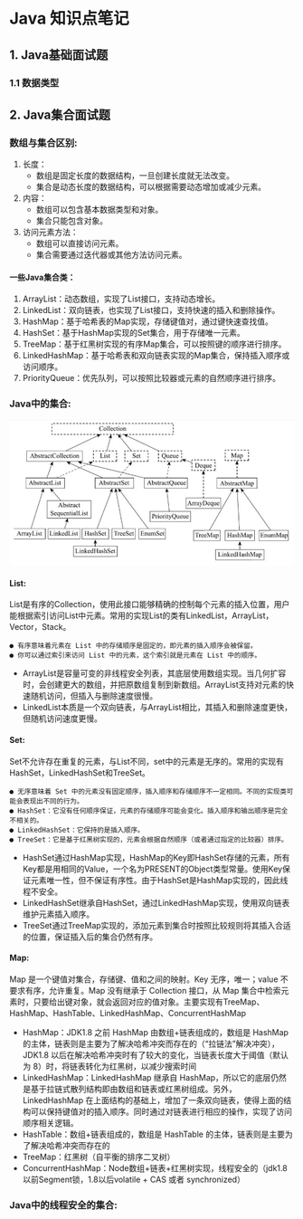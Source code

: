 # Java 知识点笔记

## 1. Java基础面试题

### 1.1 数据类型

## 2. Java集合面试题

### 数组与集合区别:

1. 长度：
   - 数组是固定长度的数据结构，一旦创建长度就无法改变。
   - 集合是动态长度的数据结构，可以根据需要动态增加或减少元素。
2. 内容：
   - 数组可以包含基本数据类型和对象。
   - 集合只能包含对象。
3. 访问元素方法：
   - 数组可以直接访问元素。
   - 集合需要通过迭代器或其他方法访问元素。

#### 一些Java集合类：

1. ArrayList：动态数组，实现了List接口，支持动态增长。
2. LinkedList：双向链表，也实现了List接口，支持快速的插入和删除操作。
3. HashMap：基于哈希表的Map实现，存储键值对，通过键快速查找值。
4. HashSet：基于HashMap实现的Set集合，用于存储唯一元素。
5. TreeMap：基于红黑树实现的有序Map集合，可以按照键的顺序进行排序。
6. LinkedHashMap：基于哈希表和双向链表实现的Map集合，保持插入顺序或访问顺序。
7. PriorityQueue：优先队列，可以按照比较器或元素的自然顺序进行排序。

### Java中的集合:

![Java集合汇总](https://raw.githubusercontent.com/ZAcoooo/Java-notes/refs/heads/main/images/Java-Collections-Summary.webp)

#### List:

List是有序的Collection，使用此接口能够精确的控制每个元素的插入位置，用户能根据索引访问List中元素。常用的实现List的类有LinkedList，ArrayList，Vector，Stack。

    ● 有序意味着元素在 List 中的存储顺序是固定的，即元素的插入顺序会被保留。
    ● 你可以通过索引来访问 List 中的元素，这个索引就是元素在 List 中的顺序。

- ArrayList是容量可变的非线程安全列表，其底层使用数组实现。当几何扩容时，会创建更大的数组，并把原数组复制到新数组。ArrayList支持对元素的快速随机访问，但插入与删除速度很慢。
- LinkedList本质是一个双向链表，与ArrayList相比，其插入和删除速度更快，但随机访问速度更慢。

#### Set:

Set不允许存在重复的元素，与List不同，set中的元素是无序的。常用的实现有HashSet，LinkedHashSet和TreeSet。

    ● 无序意味着 Set 中的元素没有固定顺序，插入顺序和存储顺序不一定相同。不同的实现类可能会表现出不同的行为。
    ● HashSet：它没有任何顺序保证，元素的存储顺序可能会变化。插入顺序和输出顺序是完全不相关的。
    ● LinkedHashSet：它保持的是插入顺序。
    ● TreeSet：它是基于红黑树实现的，元素会根据自然顺序（或者通过指定的比较器）排序。

- HashSet通过HashMap实现，HashMap的Key即HashSet存储的元素，所有Key都是用相同的Value，一个名为PRESENT的Object类型常量。使用Key保证元素唯一性，但不保证有序性。由于HashSet是HashMap实现的，因此线程不安全。
- LinkedHashSet继承自HashSet，通过LinkedHashMap实现，使用双向链表维护元素插入顺序。
- TreeSet通过TreeMap实现的，添加元素到集合时按照比较规则将其插入合适的位置，保证插入后的集合仍然有序。

#### Map:

Map 是一个键值对集合，存储键、值和之间的映射。Key 无序，唯一；value 不要求有序，允许重复。Map 没有继承于 Collection 接口，从 Map 集合中检索元素时，只要给出键对象，就会返回对应的值对象。主要实现有TreeMap、HashMap、HashTable、LinkedHashMap、ConcurrentHashMap

- HashMap：JDK1.8 之前 HashMap 由数组+链表组成的，数组是 HashMap 的主体，链表则是主要为了解决哈希冲突而存在的（“拉链法”解决冲突），JDK1.8 以后在解决哈希冲突时有了较大的变化，当链表长度大于阈值（默认为 8）时，将链表转化为红黑树，以减少搜索时间
- LinkedHashMap：LinkedHashMap 继承自 HashMap，所以它的底层仍然是基于拉链式散列结构即由数组和链表或红黑树组成。另外，LinkedHashMap 在上面结构的基础上，增加了一条双向链表，使得上面的结构可以保持键值对的插入顺序。同时通过对链表进行相应的操作，实现了访问顺序相关逻辑。
- HashTable：数组+链表组成的，数组是 HashTable 的主体，链表则是主要为了解决哈希冲突而存在的
- TreeMap：红黑树（自平衡的排序二叉树）
- ConcurrentHashMap：Node数组+链表+红黑树实现，线程安全的（jdk1.8以前Segment锁，1.8以后volatile + CAS 或者 synchronized）

### Java中的线程安全的集合: